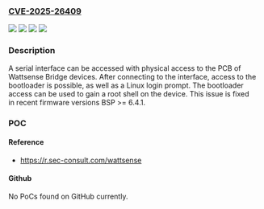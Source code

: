 ### [CVE-2025-26409](https://cve.mitre.org/cgi-bin/cvename.cgi?name=CVE-2025-26409)
![](https://img.shields.io/static/v1?label=Product&message=Wattsense%20Bridge&color=blue)
![](https://img.shields.io/static/v1?label=Version&message=0%20&color=brightgreen)
![](https://img.shields.io/static/v1?label=Vulnerability&message=CWE-1191%20On-Chip%20Debug%20and%20Test%20Interface%20With%20Improper%20Access%20Control&color=brightgreen)
![](https://img.shields.io/static/v1?label=Vulnerability&message=CWE-1299%20Missing%20Protection%20Mechanism%20for%20Alternate%20Hardware%20Interface&color=brightgreen)

### Description

A serial interface can be accessed with physical access to the PCB of Wattsense Bridge devices. After connecting to the interface, access to the bootloader is possible, as well as a Linux login prompt. The bootloader access can be used to gain a root shell on the device. This issue is fixed in recent firmware versions BSP >= 6.4.1.

### POC

#### Reference
- https://r.sec-consult.com/wattsense

#### Github
No PoCs found on GitHub currently.

